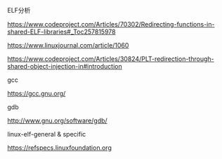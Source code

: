 ELF分析

<https://www.codeproject.com/Articles/70302/Redirecting-functions-in-shared-ELF-libraries#_Toc257815978>



<https://www.linuxjournal.com/article/1060>



https://www.codeproject.com/Articles/30824/PLT-redirection-through-shared-object-injection-in#introduction



gcc

<https://gcc.gnu.org/>



gdb

<http://www.gnu.org/software/gdb/>



linux-elf-general & specific

https://refspecs.linuxfoundation.org



